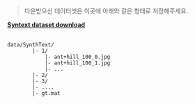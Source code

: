 > 다운받으신 데이터셋은 이곳에 아래와 같은 형태로 저장해주세요.

**[Syntext dataset download](https://www.robots.ox.ac.uk/~vgg/data/scenetext/)**
<br><br>
````
data/SynthText/
        |- 1/
            |- ant+hill_100_0.jpg
            |- ant+hill_100_1.jpg
            |- ...
        |- 2/
        |- 3/
        |- ....
        |- gt.mat
````